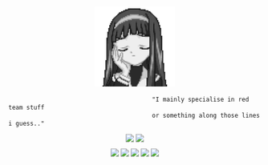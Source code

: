<p align="center">
<img src="assets/lolxd.gif" width="160px" height="160px" />
</p>

```
                                        "I mainly specialise in red team stuff
                                        or something along those lines i guess.."
```


<div style="text-align: center; margin-top: 10px;">
    <img src="https://img.shields.io/badge/Telegram-000000?style=for-the-badge&logo=telegram&logoColor=white">
    <img src="https://img.shields.io/badge/Signal-000000.svg?&style=for-the-badge&logo=Signal&logoColor=white">
</div>

<div style="text-align: center; margin-top: 10px;">
    <img src="https://img.shields.io/badge/C-000000?style=for-the-badge&logo=c&logoColor=white">
    <img src="https://img.shields.io/badge/C%2B%2B-000000?style=for-the-badge&logo=c%2B%2B&logoColor=white">
    <img src="https://img.shields.io/badge/Python-000000?style=for-the-badge&logo=python&logoColor=white">
    <img src="https://img.shields.io/badge/Go-000000?style=for-the-badge&logo=go&logoColor=white">
    <img src="https://img.shields.io/badge/Rust-black?style=for-the-badge&logo=rust&logoColor=white">
</div>
